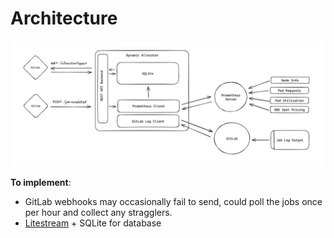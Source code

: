 # Architecture

![flow chart showing spack-gantry architecture](./img/arch.png)


**To implement**:
- GitLab webhooks may occasionally fail to send, could poll the jobs once per hour and collect any stragglers.
- [Litestream](https://litestream.io) + SQLite for database